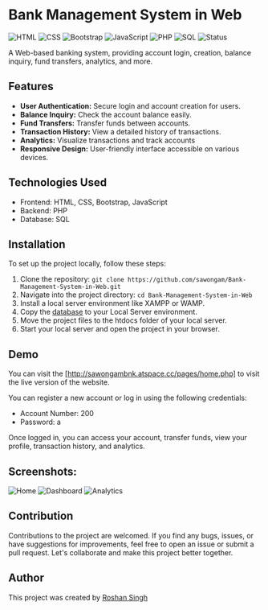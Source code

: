 # Bank Management System in Web
![HTML](https://img.shields.io/badge/HTML-orange.svg)
![CSS](https://img.shields.io/badge/CSS-blue.svg)
![Bootstrap](https://img.shields.io/badge/Bootstrap-563D7C.svg)
![JavaScript](https://img.shields.io/badge/JavaScript-yellow.svg)
![PHP](https://img.shields.io/badge/PHP-purple.svg)
![SQL](https://img.shields.io/badge/SQL-lightgrey.svg)
![Status](https://img.shields.io/badge/Status-Complete-red.svg)

A Web-based banking system, providing account login, creation, balance inquiry, fund transfers, analytics, and more.

## Features

- **User Authentication:** Secure login and account creation for users.
- **Balance Inquiry:** Check the account balance easily.
- **Fund Transfers:** Transfer funds between accounts.
- **Transaction History:** View a detailed history of transactions.
- **Analytics:** Visualize transactions and track accounts
- **Responsive Design:** User-friendly interface accessible on various devices.

## Technologies Used

- Frontend: HTML, CSS, Bootstrap, JavaScript
- Backend: PHP
- Database: SQL

## Installation

To set up the project locally, follow these steps:

1. Clone the repository: `git clone https://github.com/sawongam/Bank-Management-System-in-Web.git`
2. Navigate into the project directory: `cd Bank-Management-System-in-Web`
3. Install a local server environment like XAMPP or WAMP.
4. Copy the [database](https://github.com/ra3898/Banking-management-system) to your Local Server environment.
5. Move the project files to the htdocs folder of your local server.
6. Start your local server and open the project in your browser.

## Demo

You can visit the [http://sawongambnk.atspace.cc/pages/home.php] to visit the live version of the website. 

You can register a new account or log in using the following credentials:
- Account Number: 200
- Password: a

Once logged in, you can access your account, transfer funds, view your profile, transaction history, and analytics.

## Screenshots:
![Home](https://i.ibb.co/ck6s0ss/bank-management-system-home.jpg)
![Dashboard](https://i.ibb.co/pZJJFVV/bank-management-system-dashboard.jpg)
![Analytics](https://i.ibb.co/HGnX1gX/bank-management-system-analytics.jpg)

## Contribution

Contributions to the project are welcomed.
If you find any bugs, issues, or have suggestions for improvements, feel free to open an issue or submit a pull request. Let's collaborate and make this project better together.

## Author

This project was created by [Roshan Singh](https://github.com/ra3898)
